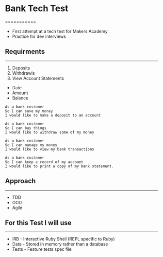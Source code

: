# Bank Tech Test
===========
* First attempt at a tech test for Makers Academy
* Practice for dev interviews

## Requirments
--------------
 1. Deposits
 2. Withdrawls
 3. View Account Statements
   - Date
   - Amount
   - Balance

```
As a bank customer
So I can save my money
I would like to make a deposit to an account

As a bank customer
So I can buy things
I would like to withdraw some of my money

As a bank customer
So I can manage my money
I would like to view my bank transactions

As a bank customer
So I can keep a record of my account
I would like to print a copy of my bank statement.
```

## Approach
-----------
* TDD
* OOD
* Agile

## For this Test I will use
---------------------------
 * IRB - Interactive Ruby Shell (REPL specific to Ruby)
 * Data - Stored in memory rather than a database
 * Tests - Feature tests spec file
